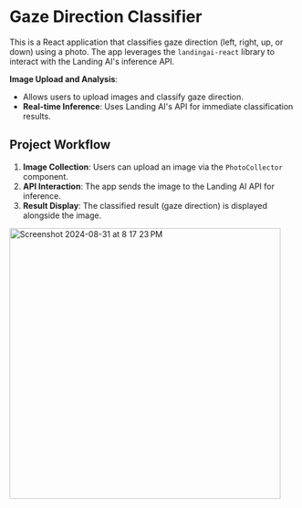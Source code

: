 # Gaze Direction Classifier

This is a React application that classifies gaze direction (left, right, up, or down) using a photo. The app leverages the `landingai-react` library to interact with the Landing AI's inference API.

**Image Upload and Analysis**: 
- Allows users to upload images and classify gaze direction.
- **Real-time Inference**: Uses Landing AI's API for immediate classification results.

## Project Workflow

1. **Image Collection**: Users can upload an image via the `PhotoCollector` component.
2. **API Interaction**: The app sends the image to the Landing AI API for inference.
3. **Result Display**: The classified result (gaze direction) is displayed alongside the image.


<img width="475" alt="Screenshot 2024-08-31 at 8 17 23 PM" src="https://github.com/user-attachments/assets/c2e59d89-a034-4dea-950d-42a3842ba2ba">


